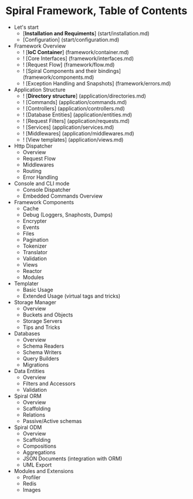 # Spiral Framework, Table of Contents
* Let's start
    *  [**Installation and Requiments**] (start/installation.md)
    *  [Configuration]  (start/configuration.md)
* Framework Overview
    * ! [**IoC Container**] (framework/container.md)
    * ! [Core Interfaces] (framework/interfaces.md)
    * ! [Request Flow] (framework/flow.md)
    * ! [Spiral Components and their bindings] (framework/components.md)
    * ! [Exception Handling and Snapshots] (framework/errors.md)
* Application Structure
    * ! [**Directory structure**] (application/directories.md)
    * ! [Commands] (application/commands.md)
    * ! [Controllers] (application/controllers.md)
    * ! [Database Entities] (application/entities.md)
    * ! [Request Filters] (application/requests.md)
    * ! [Services] (application/services.md)
    * ! [Middlewares] (application/middlewares.md)
    * ! [View templates] (application/views.md)
* Http Dispatcher
    * Overview
    * Request Flow
    * Middlewares
    * Routing
    * Error Handling
* Console and CLI mode
    * Console Dispatcher
    * Embedded Commands Overview
* Framework Components
    * Cache
    * Debug (Loggers, Snaphosts, Dumps)
    * Encrypter
    * Events
    * Files
    * Pagination
    * Tokenizer
    * Translator
    * Validation
    * Views
    * Reactor
    * Modules
* Templater
    * Basic Usage
    * Extended Usage (virtual tags and tricks)
* Storage Manager
    * Overview
    * Buckets and Objects
    * Storage Servers
    * Tips and Tricks
* Databases
    * Overview 
    * Schema Readers
    * Schema Writers
    * Query Builders
    * Migrations
* Data Entities
    * Overview
    * Filters and Accessors
    * Validation
* Spiral ORM
    * Overview
    * Scaffolding
    * Relations
    * Passive/Active schemas
* Spiral ODM
    * Overview
    * Scaffolding
    * Compositions
    * Aggregations
    * JSON Documents (integration with ORM)
    * UML Export
* Modules and Extensions
    * Profiler
    * Redis
    * Images